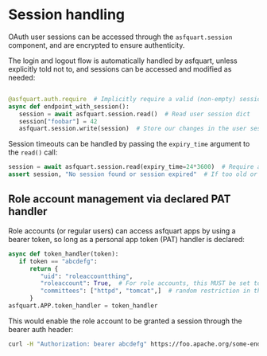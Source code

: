 # Session handling

OAuth user sessions can be accessed through the `asfquart.session` component, and are encrypted 
to ensure authenticity.

The login and logout flow is automatically handled by asfquart, unless explicitly told not to, 
and sessions can be accessed and modified as needed:

~~~python

@asfquart.auth.require  # Implicitly require a valid (non-empty) session
async def endpoint_with_session():
   session = await asfquart.session.read()  # Read user session dict
   session["foobar"] = 42
   asfquart.session.write(session)  # Store our changes in the user session
~~~

Session timeouts can be handled by passing the `expiry_time` argument to the `read()` call:

~~~python
session = await asfquart.session.read(expiry_time=24*3600)  # Require a session that has been accessed in the past 24 hours.
assert session, "No session found or session expired"  # If too old or not found, read() returns None
~~~


## Role account management via declared PAT handler
Role accounts (or regular users) can access asfquart apps by using a bearer token, so long as a personal app token (PAT) handler 
is declared:

~~~python
async def token_handler(token):
   if token == "abcdefg":
      return {
         "uid": "roleaccountthing",
         "roleaccount": True,  # For role accounts, this MUST be set to True, to distinguish from normal user PATs
         "committees": ["httpd", "tomcat",]  # random restriction in this example
      }
asfquart.APP.token_handler = token_handler
~~~

This would enable the role account to be granted a session through the bearer auth header:

~~~bash
curl -H "Authorization: bearer abcdefg" https://foo.apache.org/some-endpoint
~~~


